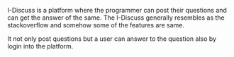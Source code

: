I-Discuss is a platform where the programmer can post their questions and can get the answer of the same.
The I-Discuss generally resembles as the stackoverflow and somehow some of the features are same.

It not only post questions but a user can answer to the question also by login into the platform.
